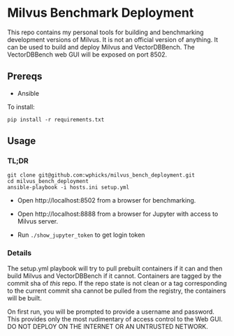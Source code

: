 # Milvus Benchmark Deployment
This repo contains my personal tools for building and benchmarking development
versions of Milvus. It is not an official version of anything. It can be used
to build and deploy Milvus and VectorDBBench. The VectorDBBench web GUI will be
exposed on port 8502.

## Prereqs
- Ansible

To install:
```
pip install -r requirements.txt
```

## Usage
### TL;DR
```
git clone git@github.com:wphicks/milvus_bench_deployment.git
cd milvus_bench_deployment
ansible-playbook -i hosts.ini setup.yml
```

- Open http://localhost:8502 from a browser for benchmarking.

- Open http://localhost:8888 from a browser for Jupyter with access to Milvus
server.
- Run `./show_jupyter_token` to get login token

### Details
The setup.yml playbook will try to pull prebuilt containers if it can and then
build Milvus and VectorDBBench if it cannot. Containers are tagged by the
commit sha of _this_ repo. If the repo state is not clean or a tag
corresponding to the current commit sha cannot be pulled from the registry, the
containers will be built.

On first run, you will be prompted to provide a username and password. This
provides only the most rudimentary of access control to the Web GUI. DO NOT
DEPLOY ON THE INTERNET OR AN UNTRUSTED NETWORK.
